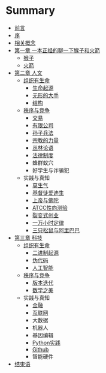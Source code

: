 # Summary

* [前言](README.md)
* [序](序.md)
* [相关概念](概念.md)
* [第一章 一本正经的聊一下猴子和火箭](第一章.md)
    * [猴子](猴子.md)
    * [火箭](火箭.md)
* [第二章 人文](第二章.md)
    * [组织有生命](组织的力量.md)
        * [生命起源](生命起源.md)
        * [无形的大手](无形的大手.md)
        * [结构](组织生命.md)
    * [秩序与竞争](战争.md)
        * [交易](交易.md)
        * [有限公司](公司.md)
        * [孙子兵法](孙子兵法.md)
        * [宗教的力量](宗教文化.md)
        * [丛林论语](演化的力量.md)
        * [法律制度](现代法律制度.md)
        * 蜂群蚁穴
        * 好学生与诈骗犯
    * 实践与真知
        * [莫生气](莫生气.md)
        * [基督徒爱迪生](基督徒爱迪生.md)
        * [上帝与佛陀](上帝与佛陀.md)
        * [ATCC性向测验](atcc性向测验.md)
        * [裂变式创业](裂变式创业.md)
        * [一万小时定律](一万小时定律.md)
        * [三只松鼠与阿里巴巴](三只松鼠与阿里巴巴.md)
* [第三章 科技](第三章-科技.md)
    * [组织有生命](组织有生命.md)
        * [二进制起源](二进制起源.md)
        * [伪代码](伪代码.md)
        * [人工智能](人工智能.md)
    * [秩序与竞争](秩序竞争.md)
        * [版本迭代](版本迭代.md)
        * [数学之美](数学之美.md)
    * 实践与真知
        * [金融](金融市场.md)
        * [互联网](互联网.md)
        * 大数据
        * 机器人
        * 基因编辑
        * [Python实践](python.md)
        * [Github](github.md)
        * 智能硬件
* [结束语](结束语.md)

